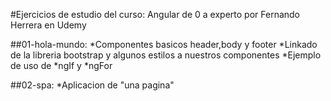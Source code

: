 #Ejercicios de estudio del curso: Angular de 0 a experto por Fernando Herrera en Udemy

##01-hola-mundo: 
*Componentes basicos header,body y footer
*Linkado de la libreria bootstrap y algunos estilos a nuestros componentes
*Ejemplo de uso de *ngIf y *ngFor

##02-spa:
*Aplicacion de "una pagina"
